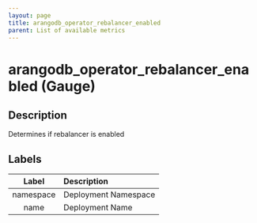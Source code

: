 ```yaml
---
layout: page
title: arangodb_operator_rebalancer_enabled
parent: List of available metrics
---
```


# arangodb_operator_rebalancer_enabled (Gauge)

## Description

Determines if rebalancer is enabled

## Labels

| Label | Description |
|:---:|:--- |
| namespace | Deployment Namespace |
| name | Deployment Name |
